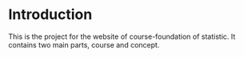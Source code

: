 # Introduction
This is the project for the website of course-foundation of statistic. 
It contains two main parts, course and concept.
